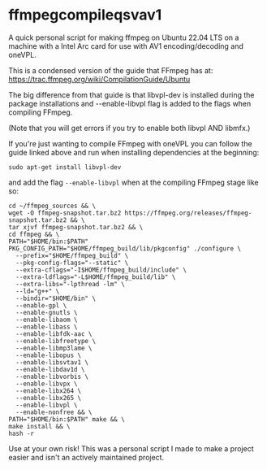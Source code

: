 # ffmpegcompileqsvav1
A quick personal script for making ffmpeg on Ubuntu 22.04 LTS on a machine with a Intel Arc card for use with AV1 encoding/decoding and oneVPL.

This is a condensed version of the guide that FFmpeg has at: https://trac.ffmpeg.org/wiki/CompilationGuide/Ubuntu

The big difference from that guide is that libvpl-dev is installed during the package installations and --enable-libvpl flag is added to the flags when compiling FFmpeg. 

(Note that you will get errors if you try to enable both libvpl AND libmfx.) 

If you're just wanting to compile FFmpeg with oneVPL you can follow the guide linked above and run when installing dependencies at the beginning:

`
sudo apt-get install libvpl-dev
`

and add the flag `--enable-libvpl` when at the compiling FFmpeg stage like so:

```
cd ~/ffmpeg_sources && \
wget -O ffmpeg-snapshot.tar.bz2 https://ffmpeg.org/releases/ffmpeg-snapshot.tar.bz2 && \
tar xjvf ffmpeg-snapshot.tar.bz2 && \
cd ffmpeg && \
PATH="$HOME/bin:$PATH" PKG_CONFIG_PATH="$HOME/ffmpeg_build/lib/pkgconfig" ./configure \
  --prefix="$HOME/ffmpeg_build" \
  --pkg-config-flags="--static" \
  --extra-cflags="-I$HOME/ffmpeg_build/include" \
  --extra-ldflags="-L$HOME/ffmpeg_build/lib" \
  --extra-libs="-lpthread -lm" \
  --ld="g++" \
  --bindir="$HOME/bin" \
  --enable-gpl \
  --enable-gnutls \
  --enable-libaom \
  --enable-libass \
  --enable-libfdk-aac \
  --enable-libfreetype \
  --enable-libmp3lame \
  --enable-libopus \
  --enable-libsvtav1 \
  --enable-libdav1d \
  --enable-libvorbis \
  --enable-libvpx \
  --enable-libx264 \
  --enable-libx265 \
  --enable-libvpl \
  --enable-nonfree && \
PATH="$HOME/bin:$PATH" make && \
make install && \
hash -r
```


Use at your own risk! This was a personal script I made to make a project easier and isn't an actively maintained project. 
